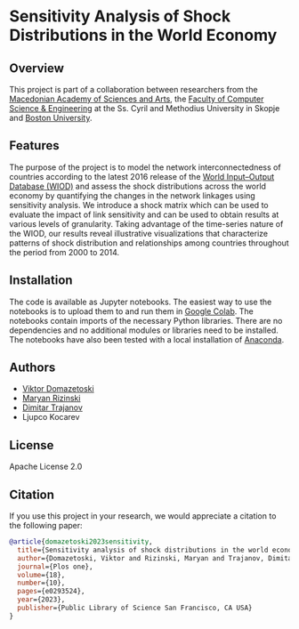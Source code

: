 # Sensitivity Analysis of Shock Distributions in the World Economy

## Overview

This project is part of a collaboration between researchers from the [Macedonian Academy of Sciences and Arts](http://manu.edu.mk/), the [Faculty of Computer Science & Engineering](https://www.finki.ukim.mk/en) at the
Ss. Cyril and Methodius University in Skopje and [Boston University](http://www.bu.edu/).

## Features

The purpose of the project is to model the network interconnectedness of countries according to the latest 2016 release of the [World Input–Output Database (WIOD)](https://www.rug.nl/ggdc/valuechain/wiod/wiod-2016-release) and assess the shock distributions across the world economy by quantifying the changes in the network linkages using sensitivity analysis. We introduce a shock matrix which can be used to evaluate the impact of link sensitivity and can be used to obtain results at various levels of granularity. Taking advantage of the time-series nature of the WIOD, our results reveal illustrative visualizations that characterize patterns of shock distribution and relationships among countries throughout the period from 2000 to 2014.

## Installation

The code is available as Jupyter notebooks. The easiest way to use the notebooks is to upload them to and run them in [Google Colab](https://research.google.com/colaboratory). The notebooks contain imports of the necessary Python libraries. There are no dependencies and no additional modules or libraries need to be installed. The notebooks have also been tested with a local installation of [Anaconda](https://www.anaconda.com/).

## Authors

- [Viktor Domazetoski](https://github.com/ViktorDomazetoski)
- [Maryan Rizinski](https://github.com/rizinski)
- [Dimitar Trajanov](https://github.com/trajanov)
- Ljupco Kocarev

## License

Apache License 2.0

## Citation

If you use this project in your research, we would appreciate a citation to the following paper:

```bibtex
@article{domazetoski2023sensitivity,
  title={Sensitivity analysis of shock distributions in the world economy},
  author={Domazetoski, Viktor and Rizinski, Maryan and Trajanov, Dimitar and Kocarev, Ljupco},
  journal={Plos one},
  volume={18},
  number={10},
  pages={e0293524},
  year={2023},
  publisher={Public Library of Science San Francisco, CA USA}
}
```
